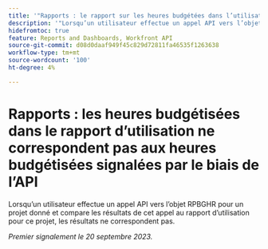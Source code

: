 ```yaml
---
title: '"Rapports : le rapport sur les heures budgétées dans l’utilisation ne correspond pas aux heures budgétées signalées par le biais de l’API'
description: '"Lorsqu’un utilisateur effectue un appel API vers l’objet RPBGHR pour un projet donné et compare les résultats de cet appel au rapport d’utilisation pour ce projet, les résultats ne correspondent pas.  »'
hidefromtoc: true
feature: Reports and Dashboards, Workfront API
source-git-commit: d08d0daaf949f45c829d72811fa46535f1263638
workflow-type: tm+mt
source-wordcount: '100'
ht-degree: 4%

---
```



# Rapports : les heures budgétisées dans le rapport d’utilisation ne correspondent pas aux heures budgétisées signalées par le biais de l’API

Lorsqu’un utilisateur effectue un appel API vers l’objet RPBGHR pour un projet donné et compare les résultats de cet appel au rapport d’utilisation pour ce projet, les résultats ne correspondent pas.

_Premier signalement le 20 septembre 2023._

